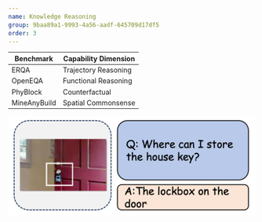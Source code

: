 ```yaml
---
name: Knowledge Reasoning
group: 9baa89a1-9993-4a56-aadf-645709d17df5
order: 3
---
```


<div class="row">
<div class="col-8">

| **Benchmark** | **Capability Dimension** |
| ------------- | ------------------------ |
| ERQA          | Trajectory Reasoning     |
| OpenEQA       | Functional Reasoning     |
| PhyBlock      | Counterfactual           |
| MineAnyBuild  | Spatial Commonsense      |

</div>

<div class="col-4">

![alt text](knowledgereasoning.png)

</div>

</div>
